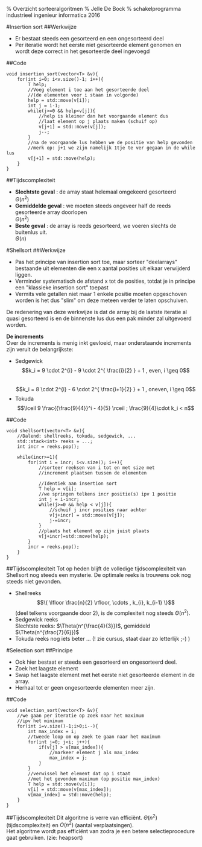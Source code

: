 % Overzicht sorteeralgoritmen
% Jelle De Bock
% schakelprogramma industrieel ingenieur informatica 2016

#Insertion sort
##Werkwijze
* Er bestaat steeds een gesorteerd en een ongesorteerd deel
* Per iteratie wordt het eerste niet gesorteerde element genomen en wordt deze correct in het gesorteerde deel ingevoegd

##Code

~~~~
void insertion_sort(vector<T> &v){
    for(int i=0; i<v.size()-1; i++){
        T help;
        //Voeg element i toe aan het gesorteerde deel 
        //(de elementen voor i staan in volgorde)
        help = std::move(v[i]);
        int j = i-1;
        while(j>=0 && help<v[j]){
            //help is kleiner dan het voorgaande element dus
            //laat element op j plaats maken (schuif op)
            v[j+1] = std::move(v[j]);
            j--;
        }
        //na de voorgaande lus hebben we de positie van help gevonden
        //merk op: j+1 we zijn namelijk 1tje te ver gegaan in de while lus
        v[j+1] = std::move(help);
    }
}
~~~~

##Tijdscomplexiteit
* **Slechtste geval** : de array staat helemaal omgekeerd gesorteerd  
$\Theta(n^2)$
* **Gemiddelde geval** : we moeten steeds ongeveer half de reeds gesorteerde array doorlopen  
$\Theta(n^2)$
* **Beste geval** : de array is reeds gesorteerd, we voeren slechts de buitenlus uit.  
$\Theta(n)$


#Shellsort
##Werkwijze
* Pas het principe van insertion sort toe, maar sorteer "deelarrays" bestaande uit elementen die een x aantal posities uit elkaar verwijderd liggen.
* Verminder systematisch de afstand x tot de posities, totdat je in principe een "klassieke insertion sort" toepast
* Vermits vele getallen niet maar 1 enkele positie moeten opgeschoven worden is het dus "slim" om deze meteen verder te laten opschuiven.

De redenering van deze werkwijze is dat de array bij de laatste iteratie al quasi gesorteerd is en de binnenste lus dus een pak minder zal uitgevoerd worden.

**De increments**  
Over de increments is menig inkt gevloeid, maar onderstaande increments zijn veruit de belangrijkste:  

* Sedgewick  
$$k_i = 9 \cdot 2^{i} - 9 \cdot 2^{ \frac{i}{2} } + 1 , even,  i \geq 0$$  
$$k_i = 8 \cdot 2^{i} - 6 \cdot 2^{ \frac{i+1}{2} } + 1 , oneven, i \geq 0$$ 
* Tokuda  
$$\lceil 9 \frac{{\frac{9}{4}}^i - 4}{5} \rceil ; \frac{9}{4}\cdot k_i <  n$$  

##Code

~~~~
void shellsort(vector<T> &v){
    //Dalend: shellreeks, tokuda, sedgewick, ...
    std::stack<int> reeks = ...;            
    int incr = reeks.pop();

    while(incr>=1){
        for(int i = incr; i<v.size(); i++){
            //sorteer reeksen van i tot en met size met 
            //increment plaatsen tussen de elementen
            
            //Identiek aan insertion sort
            T help = v[i];
            //we springen telkens incr positie(s) ipv 1 positie
            int j = i-incr;  
            while(j>=0 && help < v[j]){
                //schuif j incr posities naar achter
                v[j+incr] = std::move(v[j]);  
                j-=incr;
            }
            //plaats het element op zijn juist plaats
            v[j+incr]=std::move(help);
        }
        incr = reeks.pop();
    }
}
~~~~

##Tijdscomplexiteit
Tot op heden blijft de volledige tijdscomplexiteit van Shellsort nog steeds een mysterie. De optimale reeks is trouwens ook nog steeds niet gevonden.  

* Shellreeks 
$$\{ \lfloor \frac{n}{2} \rfloor, \cdots , k_{i}, k_{i-1} \}$$
(deel telkens voorgaande door 2), is de complexiteit nog steeds $\Theta(n^2)$.
* Sedgewick reeks  
Slechtste reeks: $\Theta(n^{\frac{4}{3}})$, gemiddeld $\Theta(n^{\frac{7}{6}})$
* Tokuda reeks
nog iets beter ... (! zie cursus, staat daar zo letterlijk ;-) )

#Selection sort
##Principe
* Ook hier bestaat er steeds een gesorteerd en ongesorteerd deel.
* Zoek het laagste element
* Swap het laagste element met het eerste niet gesorteerde element in de array.
* Herhaal tot er geen ongesorteerde elementen meer zijn.

##Code

~~~~
void selection_sort(vector<T> &v){
    //we gaan per iteratie op zoek naar het maximum
    //ipv het minimum
    for(int i=v.size()-1;i>0;i--){
        int max_index = i;
        //tweede loop om op zoek te gaan naar het maximum
        for(int j=0; j<i; j++){
            if(v[j] > v[max_index]){
                //markeer element j als max_index
                max_index = j;
            }
        }
        //verwissel het element dat op i staat
        //met het gevonden maximum (op positie max_index)
        T help = std::move(v[i]);
        v[i] = std::move(v[max_index]);
        v[max_index] = std::move(help);
    }
}
~~~~

##Tijdscomplexiteit
Dit algoritme is verre van efficiënt. $\Theta(n^2)$ (tijdscomplexiteit) en $O(n^2)$ (aantal verplaatsingen).  
Het algoritme wordt pas efficiënt van zodra je een betere selectieprocedure gaat gebruiken. (zie: heapsort)
